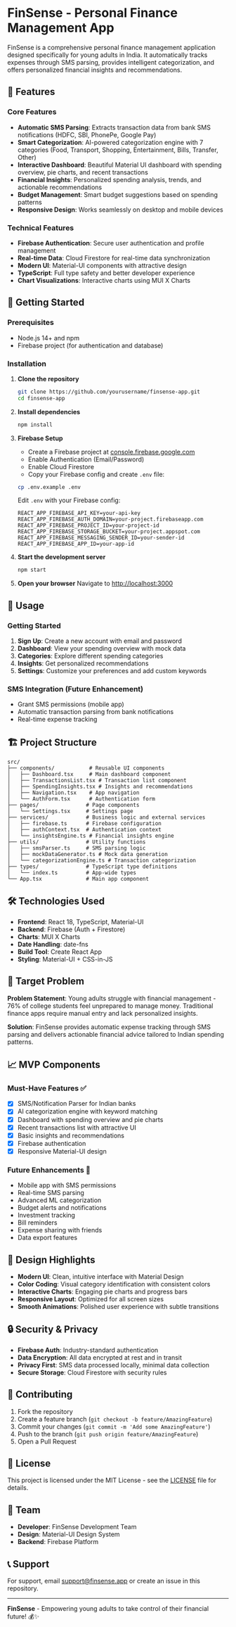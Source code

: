 # FinSense - Personal Finance Management App

FinSense is a comprehensive personal finance management application designed specifically for young adults in India. It automatically tracks expenses through SMS parsing, provides intelligent categorization, and offers personalized financial insights and recommendations.

## 🌟 Features

### Core Features
- **Automatic SMS Parsing**: Extracts transaction data from bank SMS notifications (HDFC, SBI, PhonePe, Google Pay)
- **Smart Categorization**: AI-powered categorization engine with 7 categories (Food, Transport, Shopping, Entertainment, Bills, Transfer, Other)
- **Interactive Dashboard**: Beautiful Material UI dashboard with spending overview, pie charts, and recent transactions
- **Financial Insights**: Personalized spending analysis, trends, and actionable recommendations
- **Budget Management**: Smart budget suggestions based on spending patterns
- **Responsive Design**: Works seamlessly on desktop and mobile devices

### Technical Features
- **Firebase Authentication**: Secure user authentication and profile management
- **Real-time Data**: Cloud Firestore for real-time data synchronization
- **Modern UI**: Material-UI components with attractive design
- **TypeScript**: Full type safety and better developer experience
- **Chart Visualizations**: Interactive charts using MUI X Charts

## 🚀 Getting Started

### Prerequisites
- Node.js 14+ and npm
- Firebase project (for authentication and database)

### Installation

1. **Clone the repository**
   ```bash
   git clone https://github.com/yourusername/finsense-app.git
   cd finsense-app
   ```

2. **Install dependencies**
   ```bash
   npm install
   ```

3. **Firebase Setup**
   - Create a Firebase project at [console.firebase.google.com](https://console.firebase.google.com)
   - Enable Authentication (Email/Password)
   - Enable Cloud Firestore
   - Copy your Firebase config and create `.env` file:
   
   ```bash
   cp .env.example .env
   ```
   
   Edit `.env` with your Firebase config:
   ```
   REACT_APP_FIREBASE_API_KEY=your-api-key
   REACT_APP_FIREBASE_AUTH_DOMAIN=your-project.firebaseapp.com
   REACT_APP_FIREBASE_PROJECT_ID=your-project-id
   REACT_APP_FIREBASE_STORAGE_BUCKET=your-project.appspot.com
   REACT_APP_FIREBASE_MESSAGING_SENDER_ID=your-sender-id
   REACT_APP_FIREBASE_APP_ID=your-app-id
   ```

4. **Start the development server**
   ```bash
   npm start
   ```

5. **Open your browser**
   Navigate to [http://localhost:3000](http://localhost:3000)

## 📱 Usage

### Getting Started
1. **Sign Up**: Create a new account with email and password
2. **Dashboard**: View your spending overview with mock data
3. **Categories**: Explore different spending categories
4. **Insights**: Get personalized recommendations
5. **Settings**: Customize your preferences and add custom keywords

### SMS Integration (Future Enhancement)
- Grant SMS permissions (mobile app)
- Automatic transaction parsing from bank notifications
- Real-time expense tracking

## 🏗️ Project Structure

```
src/
├── components/           # Reusable UI components
│   ├── Dashboard.tsx     # Main dashboard component
│   ├── TransactionsList.tsx # Transaction list component
│   ├── SpendingInsights.tsx # Insights and recommendations
│   ├── Navigation.tsx    # App navigation
│   └── AuthForm.tsx      # Authentication form
├── pages/               # Page components
│   └── Settings.tsx     # Settings page
├── services/            # Business logic and external services
│   ├── firebase.ts      # Firebase configuration
│   ├── authContext.tsx  # Authentication context
│   └── insightsEngine.ts # Financial insights engine
├── utils/               # Utility functions
│   ├── smsParser.ts     # SMS parsing logic
│   ├── mockDataGenerator.ts # Mock data generation
│   └── categorizationEngine.ts # Transaction categorization
├── types/               # TypeScript type definitions
│   └── index.ts         # App-wide types
└── App.tsx              # Main app component
```

## 🛠️ Technologies Used

- **Frontend**: React 18, TypeScript, Material-UI
- **Backend**: Firebase (Auth + Firestore)
- **Charts**: MUI X Charts
- **Date Handling**: date-fns
- **Build Tool**: Create React App
- **Styling**: Material-UI + CSS-in-JS

## 🎯 Target Problem

**Problem Statement**: Young adults struggle with financial management - 76% of college students feel unprepared to manage money. Traditional finance apps require manual entry and lack personalized insights.

**Solution**: FinSense provides automatic expense tracking through SMS parsing and delivers actionable financial advice tailored to Indian spending patterns.

## 📈 MVP Components

### Must-Have Features ✅
- [x] SMS/Notification Parser for Indian banks
- [x] AI categorization engine with keyword matching
- [x] Dashboard with spending overview and pie charts
- [x] Recent transactions list with attractive UI
- [x] Basic insights and recommendations
- [x] Firebase authentication
- [x] Responsive Material-UI design

### Future Enhancements 🚀
- Mobile app with SMS permissions
- Real-time SMS parsing
- Advanced ML categorization
- Budget alerts and notifications
- Investment tracking
- Bill reminders
- Expense sharing with friends
- Data export features

## 🎨 Design Highlights

- **Modern UI**: Clean, intuitive interface with Material Design
- **Color Coding**: Visual category identification with consistent colors
- **Interactive Charts**: Engaging pie charts and progress bars
- **Responsive Layout**: Optimized for all screen sizes
- **Smooth Animations**: Polished user experience with subtle transitions

## 🔒 Security & Privacy

- **Firebase Auth**: Industry-standard authentication
- **Data Encryption**: All data encrypted at rest and in transit
- **Privacy First**: SMS data processed locally, minimal data collection
- **Secure Storage**: Cloud Firestore with security rules

## 🤝 Contributing

1. Fork the repository
2. Create a feature branch (`git checkout -b feature/AmazingFeature`)
3. Commit your changes (`git commit -m 'Add some AmazingFeature'`)
4. Push to the branch (`git push origin feature/AmazingFeature`)
5. Open a Pull Request

## 📄 License

This project is licensed under the MIT License - see the [LICENSE](LICENSE) file for details.

## 👥 Team

- **Developer**: FinSense Development Team
- **Design**: Material-UI Design System
- **Backend**: Firebase Platform

## 📞 Support

For support, email support@finsense.app or create an issue in this repository.

---

**FinSense** - Empowering young adults to take control of their financial future! 💰✨
